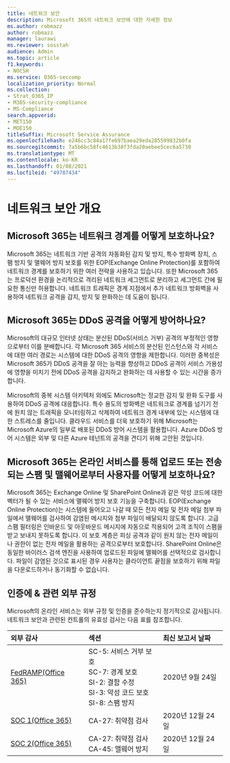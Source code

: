 ```yaml
---
title: 네트워크 보안
description: Microsoft 365의 네트워크 보안에 대한 자세한 정보
ms.author: robmazz
author: robmazz
manager: laurawi
ms.reviewer: sosstah
audience: Admin
ms.topic: article
f1.keywords:
- NOCSH
ms.service: O365-seccomp
localization_priority: Normal
ms.collection:
- Strat_O365_IP
- M365-security-compliance
- MS-Compliance
search.appverid:
- MET150
- MOE150
titleSuffix: Microsoft Service Assurance
ms.openlocfilehash: e246cc3c84a17fe697baea29eda285599832b0fa
ms.sourcegitcommit: 7a5b6bc58fc4613b38f3fda20aebee5cec6a5730
ms.translationtype: MT
ms.contentlocale: ko-KR
ms.lasthandoff: 01/08/2021
ms.locfileid: "49787434"
---
```

# <a name="network-security-overview"></a>네트워크 보안 개요

## <a name="how-does-microsoft-365-secure-the-network-boundary"></a>Microsoft 365는 네트워크 경계를 어떻게 보호하나요?

Microsoft 365는 네트워크 기반 공격의 자동화된 감지 및 방지, 특수 방화벽 장치, 스팸 방지 및 맬웨어 방지 보호를 위한 EOP(Exchange Online Protection)를 포함하여 네트워크 경계를 보호하기 위한 여러 전략을 사용하고 있습니다. 또한 Microsoft 365는 프로덕션 환경을 논리적으로 격리된 네트워크 세그먼트로 분리하고 세그먼트 간에 필요한 통신만 허용합니다. 네트워크 트래픽은 경계 지점에서 추가 네트워크 방화벽을 사용하여 네트워크 공격을 감지, 방지 및 완화하는 데 도움이 됩니다.

## <a name="how-does-microsoft-365-defend-against-ddos-attacks"></a>Microsoft 365는 DDoS 공격을 어떻게 방어하나요?

Microsoft의 대규모 인터넷 상태는 분산된 DDoS(서비스 거부) 공격의 부정적인 영향으로부터 이를 분배합니다. 각 Microsoft 365 서비스의 분산된 인스턴스와 각 서비스에 대한 여러 경로는 시스템에 대한 DDoS 공격의 영향을 제한합니다. 이러한 중복성은 Microsoft 365가 DDoS 공격을 잘 아는 능력을 향상하고 DDoS 공격이 서비스 가용성에 영향을 미치기 전에 DDoS 공격을 감지하고 완화하는 데 사용할 수 있는 시간을 증가합니다.

Microsoft의 중복 시스템 아키텍처 외에도 Microsoft는 정교한 감지 및 완화 도구를 사용하여 DDoS 공격에 대응합니다. 특수 용도의 방화벽은 네트워크로 경계를 넘기기 전에 원치 않는 트래픽을 모니터링하고 삭제하여 네트워크 경계 내부에 있는 시스템에 대한 스트레스를 줄입니다. 클라우드 서비스를 더욱 보호하기 위해 Microsoft는 Microsoft Azure의 일부로 배포된 DDoS 방어 시스템을 활용합니다. Azure DDoS 방어 시스템은 외부 및 다른 Azure 테넌트의 공격을 견디기 위해 고안된 것입니다.

## <a name="how-does-microsoft-365-protect-users-against-spam-and-malware-being-uploaded-or-sent-through-online-services"></a>Microsoft 365는 온라인 서비스를 통해 업로드 또는 전송되는 스팸 및 맬웨어로부터 사용자를 어떻게 보호하나요?

Microsoft 365는 Exchange Online 및 SharePoint Online과 같은 악성 코드에 대한 벡터가 될 수 있는 서비스에 맬웨어 방지 보호 기능을 구축합니다. EOP(Exchange Online Protection)는 시스템에 들어오고 나갈 때 모든 전자 메일 및 전자 메일 첨부 파일에서 맬웨어를 검사하여 감염된 메시지와 첨부 파일이 배달되지 않도록 합니다. 고급 스팸 필터링은 인바운드 및 아웃바운드 메시지에 자동으로 적용되어 고객 조직이 스팸을 받고 보내지 못하도록 합니다. 이 보호 계층은 피싱 공격과 같이 원치 않는 전자 메일이나 권한이 없는 전자 메일을 활용하는 공격으로부터 보호합니다. SharePoint Online은 동일한 바이러스 검색 엔진을 사용하여 업로드된 파일에 맬웨어를 선택적으로 검사합니다. 파일이 감염된 것으로 표시된 경우 사용자는 클라이언트 끝점을 보호하기 위해 파일을 다운로드하거나 동기화할 수 없습니다.

## <a name="related-external-regulations--certifications"></a>인증에 & 관련 외부 규정

Microsoft의 온라인 서비스는 외부 규정 및 인증을 준수하는지 정기적으로 감사됩니다. 네트워크 보안과 관련된 컨트롤의 유효성 검사는 다음 표를 참조합니다.

| **외부 감사** | **섹션** | **최신 보고서 날짜** |
|:--------------------|:------------|:-----------------------|
| [FedRAMP(Office 365)](https://compliance.microsoft.com/compliancemanager) | SC-5: 서비스 거부 보호 <br> SC-7: 경계 보호 <br> SI-2: 결함 수정 <br> SI-3: 악성 코드 보호 <br> SI-8: 스팸 방지 | 2020년 9월 24일 |
| [SOC 1(Office 365)](https://servicetrust.microsoft.com/ViewPage/MSComplianceGuideV3?command=Download&downloadType=Document&downloadId=90df3f9c-3aaf-4dbf-99d0-ca9f2991721b&tab=7027ead0-3d6b-11e9-b9e1-290b1eb4cdeb&docTab=7027ead0-3d6b-11e9-b9e1-290b1eb4cdeb_SOC_%2F_SSAE_16_Reports) | CA-27: 취약점 검사 | 2020년 12월 24일 |
| [SOC 2(Office 365)](https://servicetrust.microsoft.com/ViewPage/MSComplianceGuideV3?command=Download&downloadType=Document&downloadId=a73c1738-7892-42b7-acd3-87b6371c53f6&tab=7027ead0-3d6b-11e9-b9e1-290b1eb4cdeb&docTab=7027ead0-3d6b-11e9-b9e1-290b1eb4cdeb_SOC_%2F_SSAE_16_Reports) | CA-27: 취약점 검사 <br> CA-45: 맬웨어 방지 | 2020년 12월 24일 |